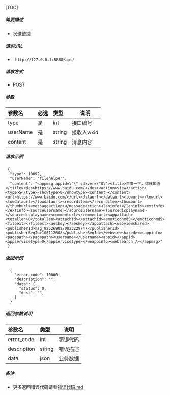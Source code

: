 

[TOC]

##### 简要描述

- 发送链接

##### 请求URL
- ` http://127.0.0.1:8888/api/`

##### 请求方式
- POST

##### 参数

| 参数名      | 必选 | 类型     | 说明      |   
|:---------|:---|:-------|---------|   
| type     | 是  | int    | 接口编号    |   
| userName | 是  | string | 接收人wxid |   
| content  | 是  | string | 消息内容    |   

##### 请求示例

```
 {
  "type": 10092,
  "userName": "filehelper",
  "content": "<appmsg appid=\"\" sdkver=\"0\"><title>百度一下，你就知道</title><des>https://www.baidu.com/</des><action>view</action><type>5</type><showtype>0</showtype><content></content><url>https://www.baidu.com/</url><dataurl></dataurl><lowurl></lowurl><lowdataurl></lowdataurl><recorditem></recorditem><thumburl></thumburl><messageaction></messageaction><laninfo></laninfo><extinfo></extinfo><sourceusername></sourceusername><sourcedisplayname></sourcedisplayname><commenturl></commenturl><appattach><totallen>0</totallen><attachid></attachid><emoticonmd5></emoticonmd5><fileext></fileext><aeskey></aeskey></appattach><webviewshared><publisherId>msg_8252690270823229747</publisherId><publisherReqId>106112608</publisherReqId></webviewshared><weappinfo><pagepath></pagepath><username></username><appid></appid><appservicetype>0</appservicetype></weappinfo><websearch /></appmsg>"
 }

```

##### 返回示例

``` 
  {
    "error_code": 10000,
    "description": "",
    "data": {
      "status": 0,
      "desc": "",
    }
  }
```

##### 返回参数说明

| 参数名         | 类型     | 说明   |   
|:------------|:-------|------|   
| error_code  | int    | 错误代码 |   
| description | string | 错误描述 |   
| data        | json   | 业务数据 |   

##### 备注

- 更多返回错误代码请看[错误代码.md](../错误代码.md)






